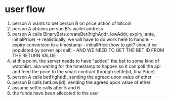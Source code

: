 user flow
=========
1. person A wants to bet person B on price action of bitcoin
2. person A obtains person B's wallet address
3. person A calls BinaryBets.createBet(highAddr, lowAddr, expiry, ante, initialPrice)
	-> realistically, we will have to do work here to handle:
		- expiry conversion to a timestamp
		- initialPrice (how to get? should be populated by server api call)
		- AND WE NEED TO GET THE BET ID FROM THE RETURN VALUE
4. <background> at this point, the server needs to have "added" the bet to
	some kind of watchlist. aka waiting for the timestamp to happen so it can poll
	the api and feed the price to the smart contract through settle(id, finalPrice)
5. person A calls betHigh(id), sending the agreed upon value of ether
6. person B calls betLow(id), sending the agreed upon value of ether
7. <background> assume settle calls after 5 and 6
8. the funds have been allocated to the user
